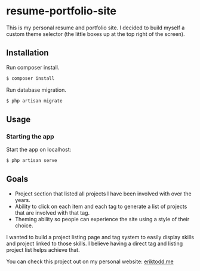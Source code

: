 # resume-portfolio-site
This is my personal resume and portfolio site. I decided to build myself a custom theme selector (the little boxes up at the top right of the screen).

## Installation

Run composer install.

```sh
$ composer install
```

Run database migration.

```sh
$ php artisan migrate
```

## Usage

### Starting the app

Start the app on localhost:

```sh
$ php artisan serve
```

## Goals
- Project section that listed all projects I have been involved with over the years.
- Ability to click on each item and each tag to generate a list of projects that are involved with that tag.
- Theming ability so people can experience the site using a style of their choice.

I wanted to build a project listing page and tag system to easily display skills and project linked to those skills. I believe having a direct tag and listing project list helps achieve that.

You can check this project out on my personal website: [eriktodd.me](https://eriktodd.me/)
